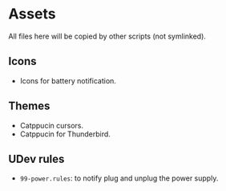 # Assets

All files here will be copied by other scripts (not symlinked).

## Icons

- Icons for battery notification.

## Themes

- Catppucin cursors.
- Catppucin for Thunderbird.

## UDev rules

- `99-power.rules`: to notify plug and unplug the power supply.
